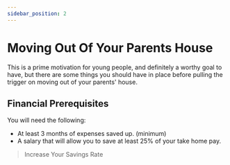 ```yaml
---
sidebar_position: 2
---
```


# Moving Out Of Your Parents House

This is a prime motivation for young people, and definitely a worthy goal to have, but there are some things you should have in place before pulling the trigger on moving out of your parents' house.

## Financial Prerequisites

You will need the following:
- At least 3 months of expenses saved up. (minimum)
- A salary that will allow you to save at least 25% of your take home pay.

>Increase Your Savings Rate